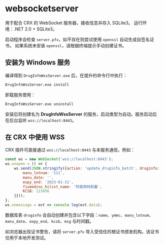 # websocketserver
用于配合 CRX 的 WebSocket 服务器，接收信息并存入 SQLite3。
运行环境：.NET 2.0 + SQLite3。

启动程序会检查 `server.pfx`，如不存在则尝试使用 `openssl` 自动生成自签名证书。
如果系统未安装 `openssl`，请根据终端提示手动创建证书。

## 安装为 Windows 服务

编译得到 `DrugInfoWssServer.exe` 后，在提升的命令行中执行：

```cmd
DrugInfoWssServer.exe install
```

卸载服务使用：

```cmd
DrugInfoWssServer.exe uninstall
```

安装后将创建名为 **DrugInfoWssServer** 的服务，启动类型为自动。服务启动后在后台监听 `wss://localhost:8443`。

## 在 CRX 中使用 WSS

CRX 插件可直接通过 `wss://localhost:8443` 与本服务通信，例如：

```javascript
const ws = new WebSocket('wss://localhost:8443');
ws.onopen = () => {
    ws.send(JSON.stringify({action: 'update_druginfo_batch', druginfo: {
        manu_lotnum: '111',
        manu_date: '',
        expy_end: '2023-01-31',
        fixmedins_hilist_name: '阿莫西林胶囊',
        KCSB: 123456
    }}));
};
ws.onmessage = evt => console.log(evt.data);
```

数据库表 `druginfo` 会自动创建并包含以下字段：`name`、`ymmc`、`manu_lotnum`、`manu_date`、`expy_end`、`kcsb`、`msg` 与时间戳。

如浏览器出现证书警告，请将 `server.pfx` 导入受信任的根证书颁发机构。该证书仅用于本地开发测试。
